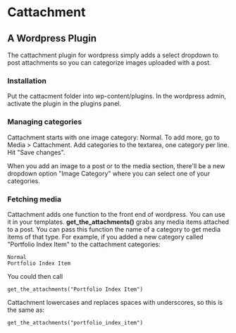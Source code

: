 Cattachment
===========

A Wordpress Plugin
------------------

The cattachment plugin for wordpress simply adds a select dropdown to post attachments so you can categorize images uploaded with a post.

### Installation ###

Put the cattacment folder into wp-content/plugins. In the wordpress admin, activate the plugin in the plugins panel.

### Managing categories ###

Cattachment starts with one image category: Normal. To add more, go to Media > Cattachment. Add categories to the textarea, one category per line. Hit "Save changes".

When you add an image to a post or to the media section, there'll be a new dropdown option "Image Category" where you can select one of your categories.

### Fetching media ###

Cattachment adds one function to the front end of wordpress. You can use it in your templates. **get_the_attachments()** grabs any media items attached to a post. You can pass this function the name of a category to get media items of that type. For example, if you added a new category called "Portfolio Index Item" to the cattachment categories:

    Normal
    Portfolio Index Item

You could then call

    get_the_attachments("Portfolio Index Item")

Cattachment lowercases and replaces spaces with underscores, so this is the same as:

    get_the_attachments("portfolio_index_item")